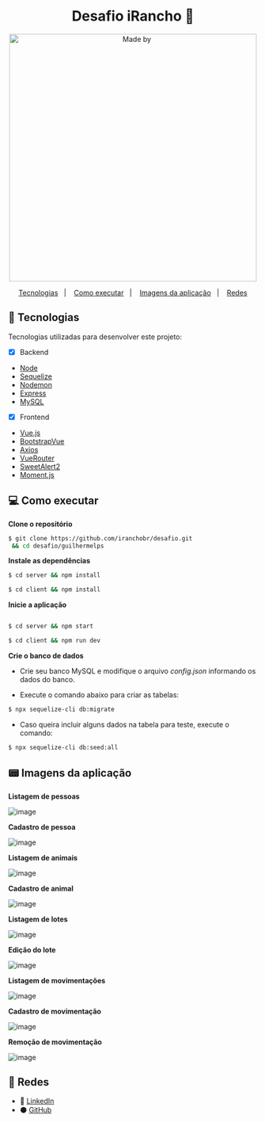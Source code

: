 <h1 align="center">Desafio iRancho 🐂</h1>

<p align="center">
  <a href="https://www.irancho.com.br/">
    <img width="500px" alt="Made by" src="https://hotmart.s3.amazonaws.com/product_pictures/ca0ce00b-9fb3-41fd-a328-7925e6d3ab36/iRancho_Logomarca.png">
  </a>
</p>

<p align="center">
  <a href="#-tecnologias">Tecnologias</a>&nbsp;&nbsp;&nbsp;|&nbsp;&nbsp;&nbsp;
  <a href="#-como-executar">Como executar</a>&nbsp;&nbsp;&nbsp;|&nbsp;&nbsp;&nbsp;
  <a href="#-imagens-da-aplicação">Imagens da aplicação</a>&nbsp;&nbsp;&nbsp;|&nbsp;&nbsp;&nbsp;
  <a href="#-redes">Redes</a>
</p>

## 🚀 Tecnologias

Tecnologias utilizadas para desenvolver este projeto:

- [x] Backend

- [Node](https://nodejs.org/)
- [Sequelize](https://sequelize.org/)
- [Nodemon](https://nodemon.io/)
- [Express](https://expressjs.com/pt-br/)
- [MySQL](https://www.mysql.com/)

- [x] Frontend

- [Vue.js](https://vuejs.org/)
- [BootstrapVue](https://bootstrap-vue.org/)
- [Axios](https://github.com/axios/axios)
- [VueRouter](https://router.vuejs.org/)
- [SweetAlert2](https://www.npmjs.com/package/vue-sweetalert2)
- [Moment.js](https://momentjs.com/)


## 💻 Como executar 


**Clone o repositório**

```bash
$ git clone https://github.com/iranchobr/desafio.git
 && cd desafio/guilhermelps
```

**Instale as dependências**

```bash
$ cd server && npm install

$ cd client && npm install
```

**Inicie a aplicação**

```bash

$ cd server && npm start

$ cd client && npm run dev

```

**Crie o banco de dados**

- Crie seu banco MySQL e modifique o arquivo *config.json* informando os dados do banco.

- Execute o comando abaixo para criar as tabelas:

```bash
$ npx sequelize-cli db:migrate
```

- Caso queira incluir alguns dados na tabela para teste, execute o comando:

```bash
$ npx sequelize-cli db:seed:all
```


## 📟 Imagens da aplicação

**Listagem de pessoas**

![image](https://user-images.githubusercontent.com/56078026/115429960-4d7e5700-a1da-11eb-859d-12c9e535a975.png)

**Cadastro de pessoa**

![image](https://user-images.githubusercontent.com/56078026/115430249-946c4c80-a1da-11eb-8027-0c44a910e33b.png)

**Listagem de animais**

![image](https://user-images.githubusercontent.com/56078026/115430407-b8c82900-a1da-11eb-8a37-404967813b57.png)

**Cadastro de animal**

![image](https://user-images.githubusercontent.com/56078026/115430585-df865f80-a1da-11eb-99ab-824cb7c80811.png)

**Listagem de lotes**

![image](https://user-images.githubusercontent.com/56078026/115431012-3ab85200-a1db-11eb-9128-f9948574a651.png)

**Edição do lote**

![image](https://user-images.githubusercontent.com/56078026/115431201-6b988700-a1db-11eb-86da-ad5fa1bac66d.png)

**Listagem de movimentações**

![image](https://user-images.githubusercontent.com/56078026/115431323-8ec33680-a1db-11eb-8888-b9ed57eec2a4.png)

**Cadastro de movimentação**

![image](https://user-images.githubusercontent.com/56078026/115431537-cf22b480-a1db-11eb-8f4d-2d2592192c7d.png)

**Remoção de movimentação**

![image](https://user-images.githubusercontent.com/56078026/115431933-3c364a00-a1dc-11eb-8d56-2efbfa313f6d.png)



## 📱 Redes

- 🔵 [LinkedIn](https://www.linkedin.com/in/guilhermelps/)
- ⚫ [GitHub](https://github.com/guilhermelps)

